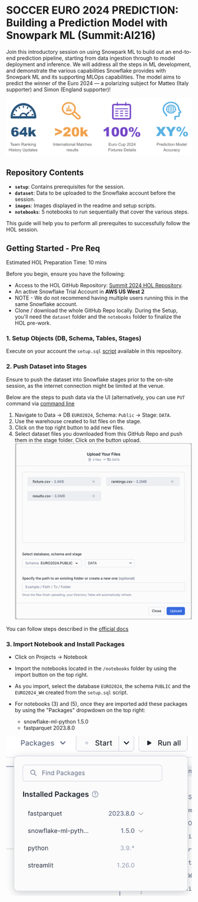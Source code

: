 # SOCCER EURO 2024 PREDICTION: Building a Prediction Model with Snowpark ML (Summit:AI216)
Join this introductory session on using Snowpark ML to build out an end-to-end prediction pipeline, starting from data ingestion through to model deployment and inference. We will address all the steps in ML development, and demonstrate the various capabilities Snowflake provides with Snowpark ML and its supporting MLOps capabilities. The model aims to predict the winner of the Euro 2024 — a polarizing subject for Matteo (Italy supporter) and Simon (England supporter)!

![Banner](https://github.com/Snowflake-Labs/sfguide-sporting-events-prediction-using-snowpark-ml/blob/main/images/readme_banner.png)

## Repository Contents

- **`setup`**: Contains prerequisites for the session.
- **`dataset`**: Data to be uploaded to the Snowflake account before the session.
- **`images`**: Images displayed in the readme and setup scripts.
- **`notebooks`**: 5 notebooks to run sequentially that cover the various steps.

This guide will help you to perform all prerequites to successfully follow the HOL session. 

## Getting Started - Pre Req
Estimated HOL Preparation Time: 10 mins

Before you begin, ensure you have the following:

- Access to the HOL GitHub Repository: [Summit 2024 HOL Repository](https://github.com/Snowflake-Labs/sfguide-sporting-events-prediction-using-snowpark-ml).
- An active Snowflake Trial Account in **AWS US West 2**
- NOTE - We do not recommend having multiple users running this in the same Snowflake account.
- Clone / download the whole GitHub Repo locally. During the Setup, you'll need the `dataset` folder and the `notebooks` folder to finalize the HOL pre-work.

### 1. Setup Objects (DB, Schema, Tables, Stages)

Execute on your account the `setup.sql` [script](https://github.com/Snowflake-Labs/sfguide-sporting-events-prediction-using-snowpark-ml/blob/main/setup/setup.sql) available in this repository.

### 2. Push Dataset into Stages

Ensure to push the dataset into Snowflake stages prior to the on-site session, as the internet connection might be limited at the venue. 

Below are the steps to push data via the UI (alternatively, you can use `PUT` command via [command line](https://docs.snowflake.com/en/sql-reference/sql/put)

1. Navigate to Data -> DB `EURO2024`, Schema: `Public` -> Stage: `DATA`.
2. Use the warehouse created to list files on the stage.
3. Click on the top right button to add new files.
4. Select dataset files you downloaded from this GitHub Repo and push them in the stage folder. Click on the button upload. 
![Step](https://github.com/Snowflake-Labs/sfguide-sporting-events-prediction-using-snowpark-ml/blob/main/images/upload_dataset_1.png)

You can follow steps described in the [official docs](https://docs.snowflake.com/en/user-guide/data-load-local-file-system-stage-ui)

### 3. Import Notebook and Install Packages
- Click on Projects -> Notebook
- Import the notebooks located in the `/notebooks` folder by using the import button on the top right.
- As you import, select the database `EURO2024`, the schema `PUBLIC` and the `EURO2024_WH` created from the `setup.sql` script.
- For notebooks (3) and (5), once they are imported add these packages by using the "Packages" dropwdown on the top right:

  - snowflake-ml-python 1.5.0
  - fastparquet 2023.8.0

![Step](https://github.com/Snowflake-Labs/sfguide-sporting-events-prediction-using-snowpark-ml/blob/main/images/installed_packages.png)
